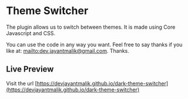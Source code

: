# Theme Switcher

The plugin allows us to switch between themes. It is made using Core Javascript and CSS.

You can use the code in any way you want. Feel free to say thanks if you like at: [mailto:dev.jayantmalik@gmail.com](dev.jayantmalik@gmail.com). Thanks.

## Live Preview

Visit the url [https://devjayantmalik.github.io/dark-theme-switcher](https://devjayantmalik.github.io/dark-theme-switcher)
